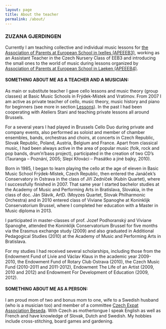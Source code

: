 ```yaml
---
layout: page
title: About the teacher
permalink: /about/
---
```


### ZUZANA GJERDINGEN

Currently I am teaching collective and individual music lessons for <a href="https://apeeeb3.be/extracurricular-activities/individual-music-lessons" target="_blank">the Association of Parents at European School in Ixelles (APEEEB3)</a>, working as an Assistant Teacher in the Czech Nursery Class of EEB3 and introducing the small ones to the world of music during lessons organized by <a href="https://www.bru4.eu/periscolaire/" target="_blank">Association of Parents at European School in Laeken (APEEEB4)</a>.

#### SOMETHING ABOUT ME AS A TEACHER AND A MUSICIAN: 

As main or substitute teacher I gave cello lessons and music theory (group classes) at Basic Music Schools in Frýdek-Místek and Vratimov. From 2007 I am active as private teacher of cello, music theory, music history and piano for beginners (see more in section <a href="http://pampiridam.eu/teaching/" target="_blank">Lessons</a>). In the past I had been cooperating with Ateliers Stani and teaching private lessons all around Brussels.
 
For a several years I had played in Brussels Cello Duo during private and company events, also performed as soloist and member of chamber ensembles, bands, orchestras and choirs, at concerts in Czech Republic, Slovak Republic, Poland, Austria, Belgium and France. Apart from classical music, I had been always active in the area of popular music (folk, rock and pop bands, drum’n’bass project), participated in the creation of two CD’s (Tauranga – Poznání, 2005; Slepí Křováci – Prasátko a jiné bajky, 2010).

Born in 1985, I began to learn playing the cello at the age of eleven in Basic Music School Frýdek-Místek, Czech Republic, then entered the Janáček’s Conservatory in Ostrava in the class of Jiří Zedníček (Kubín Quartet), where I successfully finished in 2007. That same year I started bachelor studies at the Academy of Music and Performing Arts in Bratislava, Slovakia, in the class of doc. Ján Slávik, ArtD. (Moyzes Quartet, Slovak Philharmonic Orchestra) and in 2010 entered class of Viviane Spanoghe at Koninklijk Conservatorium Brussel, where I completed her education with a Master in Music diploma in 2013.
 
I participated in master-classes of prof. Jozef Podhoranský and Viviane Spanoghe, attended the Koninklijk Conservatorium Brussel for five months via the Erasmus exchange study (2009) and also graduated in Additional Pedagogical Studies (2010) at the Academy of Music and Performing Arts in Bratislava.
 
For my studies I had received several scholarships, including those from the Endowment Fund of Lívie and Václav Klaus in the academic year 2009-2010, the Endowment Fund of Rotary Club Ostrava (2010), the Czech Music Fund (2010-2011 and 2011-2012), Endowment The Life of an Artist (2009, 2010 and 2012) and Endowment For Development of Education (2009, 2012). 

#### SOMETHING ABOUT ME AS A PERSON:

I am proud mom of two and bonus mom to one, wife to a Swedish husband (who is a musician too) and member of a committee <a href="https://beseda.be" target="_blank">Czech Expat Association Beseda</a>. With Czech as mothertongue I speak English as well as French and have knowledge of Slovak, Dutch and Swedish. My hobbies include cross-stitching, board games and gardening.





<!-- Yes, that’s true! My private music school PAMPIRIDAM is really for everybody, for children and adults! And why is it? Because I prepare lessons which fits exactly your expectations!
 
Music education is always about cooperation and co-playing, and that’s why with my students (and parents) we discuss what they would like to learn, what is their idea of music lesson, what caught their interest in the music area, but I also keep good development by using proven teaching methods.
 
I engage the motto of Czech ancient teacher [Comenius](https://en.wikipedia.org/wiki/John_Amos_Comenius) “School is play”, and thanks to that students study not only technique of playing an instrument or a theory, but they use also gained skills and knowledge in practice, for example during improvisation. And with children we play also games and quiz so they enjoy process of learning.
 
Because of Brussels being multicultural city and my student’s encounter with many outside phenomena, I use that advantage during lessons and we learn, for example, foreign nation’s songs or special techniques of playing an instrument.
 
To learn something new, even though little or adult person, regularity is required. That’s why I prefer to work with my students once per week, in case of interest even more often. Please, remember, that half an hour or hour spent with teacher is basic in learning process, which is necessary to complete with practicing instrument or memorizing information alone...

Ideally every day (child + beginner = minimally 10 min., adult + beginner = 30 min., child + advanced = 30 min., adult + advanced = no time limit :) ). If you or your child doesn’t have enough time to practice every day, it is sufficient to play at least three times per week. -->
